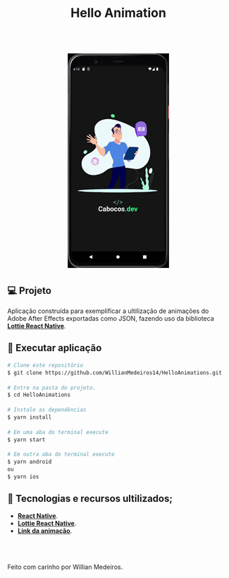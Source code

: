 <h1 align="center">
   Hello Animation<br>
</h1>

<br>

<h1 align="center">
  <img alt="HelloAnimations" title="HelloAnimations" src="./src/assets/HelloAnimations.gif" width=230/>
</h1>


## 💻 Projeto

Aplicação construída para exemplificar a ultilização de animações do Adobe After Effects exportadas como JSON, fazendo uso da biblioteca **[Lottie React Native](https://github.com/lottie-react-native/lottie-react-native)**.
<br>

## 🎲 Executar aplicação

```bash
# Clone este repositório
$ git clone https://github.com/WillianMedeiros14/HelloAnimations.git

# Entre na pasta do projeto.
$ cd HelloAnimations

# Instale as dependências
$ yarn install

# Em uma aba do terminal execute
$ yarn start

# Em outra aba do terminal execute
$ yarn android
ou
$ yarn ios
```

## 🚀 Tecnologias e recursos ultilizados;

- **[React Native](https://reactnative.dev/)**.
- **[Lottie React Native](https://github.com/lottie-react-native/lottie-react-native)**.
- **[Link da animação](https://lottiefiles.com/51971-hello)**.



<br><br><br>
Feito com carinho por Willian Medeiros.